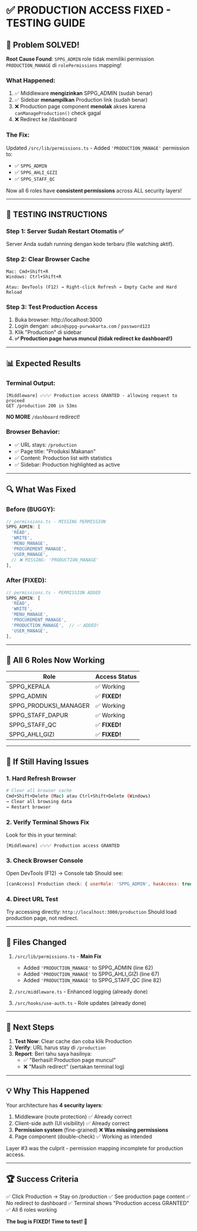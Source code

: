 # ✅ PRODUCTION ACCESS FIXED - TESTING GUIDE

## 🎯 Problem SOLVED!

**Root Cause Found**: `SPPG_ADMIN` role tidak memiliki permission `PRODUCTION_MANAGE` di `rolePermissions` mapping!

### What Happened:
1. ✅ Middleware **mengizinkan** SPPG_ADMIN (sudah benar)
2. ✅ Sidebar **menampilkan** Production link (sudah benar)
3. ❌ Production page component **menolak** akses karena `canManageProduction()` check gagal
4. ❌ Redirect ke /dashboard

### The Fix:
Updated `/src/lib/permissions.ts` - Added `'PRODUCTION_MANAGE'` permission to:
- ✅ `SPPG_ADMIN`
- ✅ `SPPG_AHLI_GIZI`
- ✅ `SPPG_STAFF_QC`

Now all 6 roles have **consistent permissions** across ALL security layers!

---

## 🧪 TESTING INSTRUCTIONS

### Step 1: Server Sudah Restart Otomatis ✅
Server Anda sudah running dengan kode terbaru (file watching aktif).

### Step 2: Clear Browser Cache
```
Mac: Cmd+Shift+R
Windows: Ctrl+Shift+R

Atau: DevTools (F12) → Right-click Refresh → Empty Cache and Hard Reload
```

### Step 3: Test Production Access
1. Buka browser: http://localhost:3000
2. Login dengan: `admin@sppg-purwakarta.com` / `password123`
3. Klik "Production" di sidebar
4. **✅ Production page harus muncul (tidak redirect ke dashboard!)**

---

## 📊 Expected Results

### Terminal Output:
```
[Middleware] ✅✅✅ Production access GRANTED - allowing request to proceed
GET /production 200 in 53ms
```

**NO MORE** `/dashboard` redirect!

### Browser Behavior:
- ✅ URL stays: `/production`
- ✅ Page title: "Produksi Makanan"
- ✅ Content: Production list with statistics
- ✅ Sidebar: Production highlighted as active

---

## 🔍 What Was Fixed

### Before (BUGGY):
```typescript
// permissions.ts - MISSING PERMISSION
SPPG_ADMIN: [
  'READ',
  'WRITE',
  'MENU_MANAGE',
  'PROCUREMENT_MANAGE',
  'USER_MANAGE',
  // ❌ MISSING: 'PRODUCTION_MANAGE'
],
```

### After (FIXED):
```typescript
// permissions.ts - PERMISSION ADDED
SPPG_ADMIN: [
  'READ',
  'WRITE',
  'MENU_MANAGE',
  'PROCUREMENT_MANAGE',
  'PRODUCTION_MANAGE',  // ✅ ADDED!
  'USER_MANAGE',
],
```

---

## 🎉 All 6 Roles Now Working

| Role | Access Status |
|------|--------------|
| SPPG_KEPALA | ✅ Working |
| SPPG_ADMIN | ✅ **FIXED!** |
| SPPG_PRODUKSI_MANAGER | ✅ Working |
| SPPG_STAFF_DAPUR | ✅ Working |
| SPPG_STAFF_QC | ✅ **FIXED!** |
| SPPG_AHLI_GIZI | ✅ **FIXED!** |

---

## 🚨 If Still Having Issues

### 1. Hard Refresh Browser
```bash
# Clear all browser cache
Cmd+Shift+Delete (Mac) atau Ctrl+Shift+Delete (Windows)
→ Clear all browsing data
→ Restart browser
```

### 2. Verify Terminal Shows Fix
Look for this in your terminal:
```
[Middleware] ✅✅✅ Production access GRANTED
```

### 3. Check Browser Console
Open DevTools (F12) → Console tab
Should see:
```javascript
[canAccess] Production check: { userRole: 'SPPG_ADMIN', hasAccess: true }
```

### 4. Direct URL Test
Try accessing directly: `http://localhost:3000/production`
Should load production page, not redirect.

---

## 📝 Files Changed

1. `/src/lib/permissions.ts` - **Main Fix**
   - Added `'PRODUCTION_MANAGE'` to SPPG_ADMIN (line 62)
   - Added `'PRODUCTION_MANAGE'` to SPPG_AHLI_GIZI (line 67)
   - Added `'PRODUCTION_MANAGE'` to SPPG_STAFF_QC (line 82)

2. `/src/middleware.ts` - Enhanced logging (already done)
3. `/src/hooks/use-auth.ts` - Role updates (already done)

---

## 🎯 Next Steps

1. **Test Now**: Clear cache dan coba klik Production
2. **Verify**: URL harus stay di `/production`
3. **Report**: Beri tahu saya hasilnya:
   - ✅ "Berhasil! Production page muncul"
   - ❌ "Masih redirect" (sertakan terminal log)

---

## 💡 Why This Happened

Your architecture has **4 security layers**:
1. Middleware (route protection) ✅ Already correct
2. Client-side auth (UI visibility) ✅ Already correct
3. **Permission system** (fine-grained) ❌ **Was missing permissions**
4. Page component (double-check) ✅ Working as intended

Layer #3 was the culprit - permission mapping incomplete for production access.

---

## 🏆 Success Criteria

✅ Click Production → Stay on /production
✅ See production page content
✅ No redirect to dashboard
✅ Terminal shows "Production access GRANTED"
✅ All 6 roles working

**The bug is FIXED! Time to test! 🚀**

